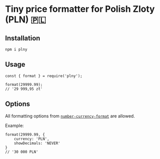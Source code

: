 # Tiny price formatter for Polish Zloty (PLN) 🇵🇱


## Installation

```
npm i plny
```

## Usage

```
const { format } = require('plny');

format(29999.99);
// '29 999,95 zł'
```

## Options

All formatting options from [`number-currency-format`](https://github.com/zdanowiczkonrad/number-currency-format) are allowed.

Example: 
```
format(29999.99, {
    currency: 'PLN',
    showDecimals: 'NEVER'
}
// '30 000 PLN'
```